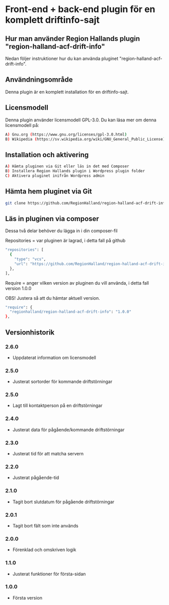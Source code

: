 # Front-end + back-end plugin för en komplett driftinfo-sajt

## Hur man använder Region Hallands plugin "region-halland-acf-drift-info"

Nedan följer instruktioner hur du kan använda pluginet "region-halland-acf-drift-info".


## Användningsområde

Denna plugin är en komplett installation för en driftinfo-sajt.


## Licensmodell

Denna plugin använder licensmodell GPL-3.0. Du kan läsa mer om denna licensmodell på:
```sh
A) Gnu.org (https://www.gnu.org/licenses/gpl-3.0.html)
B) Wikipedia (https://sv.wikipedia.org/wiki/GNU_General_Public_License)
```


## Installation och aktivering

```sh
A) Hämta pluginen via Git eller läs in det med Composer
B) Installera Region Hallands plugin i Wordpress plugin folder
C) Aktivera pluginet inifrån Wordpress admin
```


## Hämta hem pluginet via Git

```sh
git clone https://github.com/RegionHalland/region-halland-acf-drift-info.git
```


## Läs in pluginen via composer

Dessa två delar behöver du lägga in i din composer-fil

Repositories = var pluginen är lagrad, i detta fall på github

```sh
"repositories": [
  {
    "type": "vcs",
    "url": "https://github.com/RegionHalland/region-halland-acf-drift-info.git"
  },
],
```
Require = anger vilken version av pluginen du vill använda, i detta fall version 1.0.0

OBS! Justera så att du hämtar aktuell version.

```sh
"require": {
  "regionhalland/region-halland-acf-drift-info": "1.0.0"
},
```


## Versionhistorik

### 2.6.0
- Uppdaterat information om licensmodell

### 2.5.0
- Justerat sortorder för kommande driftstörningar

### 2.5.0
- Lagt till kontaktperson på en driftstörningar

### 2.4.0
- Justerat data för pågående/kommande driftstörningar

### 2.3.0
- Justerat tid för att matcha servern

### 2.2.0
- Justerat pågående-tid

### 2.1.0
- Tagit bort slutdatum för pågående driftstörningar

### 2.0.1
- Tagit bort fält som inte används

### 2.0.0
- Förenklad och omskriven logik

### 1.1.0
- Justerat funktioner för första-sidan

### 1.0.0
- Första version